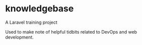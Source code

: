 # knowledgebase
A Laravel training project

Used to make note of helpful tidbits related to DevOps and web development.
